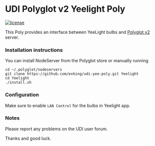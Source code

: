 # UDI Polyglot v2 Yeelight Poly

[![license](https://img.shields.io/github/license/mashape/apistatus.svg)](https://github.com/exking/udi-yee-poly/blob/master/LICENSE)

This Poly provides an interface between YeeLight bulbs and [Polyglot v2](https://github.com/UniversalDevicesInc/polyglot-v2) server.

### Installation instructions
You can install NodeServer from the Polyglot store or manually running
```
cd ~/.polyglot/nodeservers
git clone https://github.com/exking/udi-yee-poly.git Yeelight
cd Yeelight
./install.sh
```
### Configuration
Make sure to enable `LAN Control` for the bulbs in Yeelight app.

### Notes
Please report any problems on the UDI user forum.

Thanks and good luck.
